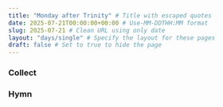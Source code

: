 ```yaml
---
title: "Monday after Trinity" # Title with escaped quotes
date: 2025-07-21T00:00:00+00:00 # Use-MM-DDTHH:MM format
slug: 2025-07-21 # Clean URL using only date
layout: "days/single" # Specify the layout for these pages
draft: false # Set to true to hide the page
---
```


### Collect


### Hymn